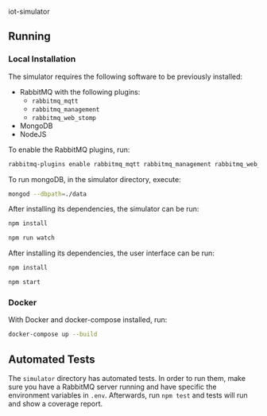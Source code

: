 iot-simulator

## Running

### Local Installation

The simulator requires the following software to be previously installed:
* RabbitMQ with the following plugins:
    * `rabbitmq_mqtt`
    * `rabbitmq_management`
    * `rabbitmq_web_stomp`
* MongoDB
* NodeJS

To enable the RabbitMQ plugins, run: 
```bash
rabbitmq-plugins enable rabbitmq_mqtt rabbitmq_management rabbitmq_web_stomp
```

To run mongoDB, in the simulator directory, execute:
```bash
mongod --dbpath=./data
```

After installing its dependencies, the simulator can be run:
```bash
npm install

npm run watch
```

After installing its dependencies, the user interface can be run:
```bash
npm install

npm start
```

### Docker

With Docker and docker-compose installed, run:

```bash
docker-compose up --build
```

## Automated Tests

The `simulator` directory has automated tests. 
In order to run them, make sure you have a RabbitMQ server running and have specific the environment variables in `.env`.
Afterwards, run `npm test` and tests will run and show a coverage report.
